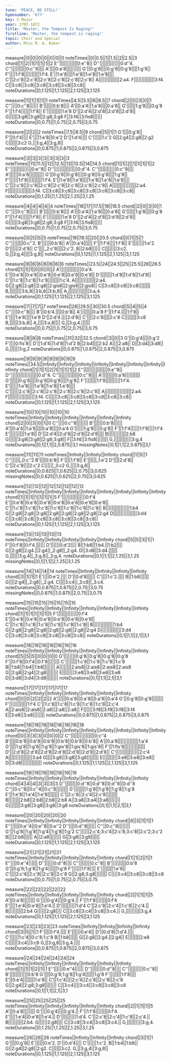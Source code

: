 ```yaml
---
tune: 'PEACE, BE STILL!'
hymnnumber: '677'
key: C Major
year: 1792-1872
title: 'Master, the Tempest Is Raging!'
firstline: 'Master, the tempest is raging!'
topic: Choir and Special
author: Miss M. A. Baker
---
```

measure||0||0||0||0||0||0||0
noteTimes||0||0.5||1||1.5||2||2.5||3
chord||1||2||1||1||1||1||2
E''||||||||||||0:e''8||
D''||||||||||||||0:d''4.
C''||||||||||0:c''8||||
A'||||0:a'8||||||||||
G'||0:g'8||||0:g'8||0:g'8||||1:g'8||
F'||||1:f'8||||||||||1:f'4.
E'||1:e'8||||1:e'8||1:e'8||1:e'8||||
C'||2:c'8||2:c'8||2:c'8||2:c'8||2:c'8||2:c'8||
A||||||||||||||2:a4.
F||||||||||||||3:f4.
C||3:c8||3:c8||3:c8||3:c8||3:c8||3:c8||
noteDurations||0,1.125||1,1.125||2,1.125||3,1.125

measure||1||1||1||1||1
noteTimes||4.5||5.5||6||6.5||7
chord||2||0||3||0||1
C''||||0:c''8||||||
B'||||||0:b'8||||
A'||0:a'4||1:a'8||||0:a'8||
G'||||||1:g'8||||0:g'8
F'||1:f'4||||||1:f'8||
E'||||||||||1:e'8
D'||2:d'4||2:d'8||2:d'8||2:d'8||
G||||||3:g8||3:g8||2:g8;3:g8
F||3:f4||3:fis8||||||
noteDurations||0,0.75||1,0.75||2,0.75||3,0.75

measure||2||2||2
noteTimes||7.5||8.5||9
chord||5||1||1
G'||||0:g'8||
F'||0:f'4||||
E'||||1:e'8||0:e'2
D'||1:d'4||||
C'||||||1:c'2
G||2:g4||2:g8||2:g2
C||||||3:c2
G,||3:g,4||3:g,8||
noteDurations||0,0.875||1,0.875||2,0.875||3,0.875

measure||3||3||3||3||3||3||3||3
noteTimes||11||11.5||12||12.5||13||13.5||14||14.5
chord||1||1||2||1||1||1||1||2
E''||||||||||||||0:e''8||
D''||||||||||||||||0:d''4.
C''||||||||||||0:c''8||||
A'||||||0:a'8||||||||||
G'||0:g'8||0:g'8||||0:g'8||0:g'8||||1:g'8||
F'||||||1:f'8||||||||||1:f'4.
E'||1:e'8||1:e'8||||1:e'8||1:e'8||1:e'8||||
C'||2:c'8||2:c'8||2:c'8||2:c'8||2:c'8||2:c'8||2:c'8||
A||||||||||||||||2:a4.
F||||||||||||||||3:f4.
C||3:c8||3:c8||3:c8||3:c8||3:c8||3:c8||3:c8||
noteDurations||0,1.25||1,1.25||2,1.25||3,1.25

measure||4||4||4||4||4
noteTimes||16||17||17.5||18||18.5
chord||2||0||3||0||1
C''||||0:c''8||||||
B'||||||0:b'8||||
A'||0:a'4||1:a'8||||0:a'8||
G'||||||1:g'8||||0:g'8
F'||1:f'4||||||1:f'8||
E'||||||||||1:e'8
D'||2:d'4||2:d'8||2:d'8||2:d'8||
G||||||3:g8||3:g8||2:g8;3:g8
F||3:f4||3:fis8||||||
noteDurations||0,0.75||1,0.75||2,0.75||3,0.75

measure||5||5||5||5
noteTimes||19||19.5||20||20.5
chord||0||1||5||1
C''||||||||0:c''2.
B'||||||0:b'8||
A'||0:a'4||||||
F'||1:f'4||||1:f'8||
E'||||||||1:e'2.
D'||||||2:d'8||
C'||||_2:c'8||||2:c'2.
B||2:b8||||||
C||||||||3:c2.
G,||3:g,4||||3:g,8||
noteDurations||0,1.125||1,1.125||2,1.125||3,1.125

measure||6||6||6||6||6||6||6
noteTimes||23.5||24||24.5||25||25.5||26||26.5
chord||1||1||1||0||0||0||2
A'||||||||||||||0:a'4.
E'||0:e'8||0:e'8||0:e'8||0:e'8||0:e'8||0:e'8||
D'||||||||1:d'8||1:d'8||1:d'8||
C'||1:c'8||1:c'8||1:c'8||||||||1:c'4.
A||||||||||||||2:a4.
G||2:g8||2:g8||2:g8||2:gis8||2:gis8||2:gis8||
C||3:c8||3:c8||3:c8||||||||
B,||||||||3:b,8||3:b,8||3:b,8||
A,||||||||||||||3:a,4.
noteDurations||0,1.125||1,1.125||2,1.125||3,1.125

measure||7||7||7||7
noteTimes||28||29.5||30||30.5
chord||5||4||5||4
C''||||0:c''8||||
B'||0:b'4.||||0:b'8||
A'||||||||0:a'8
F'||1:f'4.||||1:f'8||
E'||||1:e'8||||1:e'8
D'||2:d'4.||||2:d'8||
C'||||2:c'8||||2:c'8
C||||||||3:c8
B,||||||3:b,8||
A,||||3:a,8||||
G,||3:g,4.||||||
noteDurations||0,0.75||1,0.75||2,0.75||3,0.75

measure||8||8||8
noteTimes||31||32||32.5
chord||3||0||3
G'||0:g'4||||0:g'2
F'||||0:fis'8||
D'||1:d'4||1:d'8||1:d'2
B||2:b4||||2:b2
A||||2:a8||
D||3:d4||3:d8||
G,||||||3:g,2
noteDurations||0,0.875||1,0.875||2,0.875||3,0.875

measure||9||9||9||9||9||9||9||9||9
noteTimes||34.5||Infinity||Infinity||Infinity||Infinity||Infinity||Infinity||Infinity||Infinity
chord||1||1||1||2||1||1||1||1||2
E''||||||||||||||||0:e''8||
D''||||||||||||||||||0:d''4.
C''||||||||||||||0:c''8||||
A'||||||||0:a'8||||||||||
G'||||||0:g'8||||0:g'8||0:g'8||||1:g'8||
F'||||||||1:f'8||||||||||1:f'4.
E'||||||1:e'8||||1:e'8||1:e'8||1:e'8||||
C'||||||2:c'8||2:c'8||2:c'8||2:c'8||2:c'8||2:c'8||
A||||||||||||||||||2:a4.
F||||||||||||||||||3:f4.
C||||||3:c8||3:c8||3:c8||3:c8||3:c8||3:c8||
noteDurations||0,1.125||1,1.125||2,1.125||3,1.125

measure||10||10||10||10||10||10
noteTimes||Infinity||Infinity||Infinity||Infinity||Infinity||Infinity
chord||2||0||3||0||1||0
C''||||0:c''8||||||||
B'||||||0:b'8||||||
A'||0:a'4||1:a'8||||0:a'8||||0:a'4
G'||||||1:g'8||||0:g'8||
F'||1:f'4||||||1:f'8||||1:f'4
E'||||||||||1:e'8||
D'||2:d'4||2:d'8||2:d'8||2:d'8||||
B||||||||||||2:b8
G||||||3:g8||3:g8||2:g8;3:g8||
F||3:f4||3:fis8||||||||
G,||||||||||||3:g,4
noteDurations||0,1||1,1||2,0.875||3,1
missingNotes||0,1||1,1||2,0.875||3,1

measure||11||11||11
noteTimes||Infinity||Infinity||Infinity
chord||1||5||1
C''||||||_0:c''2
B'||||0:b'8||
F'||||1:f'8||
E'||||||_1:e'2
D'||||2:d'8||
C'||2:c'8||||2:c'2
C||||||_3:c2
G,||||3:g,8||
noteDurations||0,0.625||1,0.625||2,0.75||3,0.625
missingNotes||0,0.625||1,0.625||2,0.75||3,0.625

measure||12||12||12||12||12||12||12||12
noteTimes||Infinity||Infinity||Infinity||Infinity||Infinity||Infinity||Infinity||Infinity
chord||1||1||1||1||1||1||1||5
F'||||||||||||||||0:f'4
E'||0:e'8||0:e'8||0:e'8||0:e'8||0:e'8||0:e'8||0:e'8||
C'||1:c'8||1:c'8||1:c'8||1:c'8||1:c'8||1:c'8||1:c'8||
B||||||||||||||||1:b4
G||2:g8||2:g8||2:g8||2:g8||2:g8||2:g8||2:g8||2:g4
D||||||||||||||||3:d4
C||3:c8||3:c8||3:c8||3:c8||3:c8||3:c8||3:c8||
noteDurations||0,1.125||1,1.125||2,1.125||3,1.125

measure||13||13||13||13||13
noteTimes||Infinity||Infinity||Infinity||Infinity||Infinity
chord||5||5||3||1||1
F'||0:f'8||0:f'4.||||||
D'||||||0:d'2||||
B||1:b8||1:b4.||1:b2||||
G||2:g8||2:g4.||2:g4||_2:g8||_2:g4.
D||3:d8||3:d4.||||||
G,||||||3:g,4||_3:g,8||_3:g,4.
noteDurations||0,1||1,1||2,1.25||3,1.25
missingNotes||0,1||1,1||2,1.25||3,1.25

measure||14||14||14||14
noteTimes||Infinity||Infinity||Infinity||Infinity
chord||3||1||1||1
E'||||0:e'2.||||
D'||0:d'8||||||
C'||||1:c'2.||||
B||1:b8||||||
G||||2:g4||_2:g8||_2:g4.
C||||3:c4||_3:c8||_3:c4.
noteDurations||0,0.875||1,0.875||2,0.75||3,0.75
missingNotes||0,0.875||1,0.875||2,0.75||3,0.75

measure||15||15||15||15||15||15||15
noteTimes||Infinity||Infinity||Infinity||Infinity||Infinity||Infinity||Infinity
chord||1||1||1||1||1||1||5
F'||||||||||||||0:f'4
E'||0:e'8||0:e'8||0:e'8||0:e'8||0:e'8||0:e'8||
C'||1:c'8||1:c'8||1:c'8||1:c'8||1:c'8||1:c'8||
B||||||||||||||1:b4
G||2:g8||2:g8||2:g8||2:g8||2:g8||2:g8||2:g4
D||||||||||||||3:d4
C||3:c8||3:c8||3:c8||3:c8||3:c8||3:c8||
noteDurations||0,1||1,1||2,1||3,1

measure||16||16||16||16||16||16||16
noteTimes||Infinity||Infinity||Infinity||Infinity||Infinity||Infinity||Infinity
chord||5||5||5||0||0||0||0
G'||||||||0:g'8||0:g'8||0:g'8||0:g'8
F'||0:f'8||0:f'4||0:f'8||||||||
C'||||||||1:c'8||1:c'8||1:c'8||1:c'8
B||1:b8||1:b4||1:b8||||||||
A||||||||2:ais8||2:ais8||2:ais8||2:ais8
G||2:g8||2:g4||2:g8||||||||
E||||||||3:e8||3:e8||3:e8||3:e8
D||3:d8||3:d4||3:d8||||||||
noteDurations||0,1||1,1||2,1||3,1

measure||17||17||17||17||17||17
noteTimes||Infinity||Infinity||Infinity||Infinity||Infinity||Infinity
chord||0||0||2||2||2||2
A'||||||0:a'8||0:a'8||0:a'8||0:a'4
G'||0:g'8||0:g'8||||||||
F'||||||||||||1:f'4
C'||1:c'8||1:c'8||1:c'8||1:c'8||1:c'8||2:c'4
A||2:ais8||2:ais8||2:a8||2:a8||2:a8||
F||||||3:f8||3:f8||3:f8||3:f4
E||3:e8||3:e8||||||||
noteDurations||0,0.875||1,0.875||2,0.875||3,0.875

measure||18||18||18||18||18||18||18||18
noteTimes||Infinity||Infinity||Infinity||Infinity||Infinity||Infinity||Infinity||Infinity
chord||0||3||3||3||0||0||0||2
C''||||||||||||||||0:c''4
B'||||0:b'8||0:b'8||0:b'8||0:b'8||0:b'8||0:b'8||
A'||0:a'8||||||||||||||1:a'4
G'||||1:g'8||1:g'8||1:g'8||1:gis'8||1:gis'8||1:gis'8||
F'||1:fis'8||||||||||||||
D'||2:d'8||2:d'8||2:d'8||2:d'8||2:d'8||2:d'8||2:d'8||
C'||||||||||||||||2:c'4
A||||||||||||||||3:a4
G||||3:g8||3:g8||3:g8||||||||
E||||||||||3:e8||3:e8||3:e8||
D||3:d8||||||||||||||
noteDurations||0,1.125||1,1.125||2,1.125||3,1.125

measure||19||19||19||19||19||19||19
noteTimes||Infinity||Infinity||Infinity||Infinity||Infinity||Infinity||Infinity
chord||4||4||4||3||3||3||3
D''||||||||0:d''8||0:d''8||0:d''8||0:d''8
C''||0:c''8||0:c''4||0:c''8||||||||
G'||||||||1:g'8||1:g'8||1:g'8||1:g'8
E'||1:e'8||1:e'4||1:e'8||||||||
C'||2:c'8||2:c'4||2:c'8||||||||
B||||||||2:b8||2:b8||2:b8||2:b8
A||3:a8||3:a4||3:a8||||||||
G||||||||3:g8||3:g8||3:g8||3:g8
noteDurations||0,1||1,1||2,1||3,1

measure||20||20||20||20||20
noteTimes||Infinity||Infinity||Infinity||Infinity||Infinity
chord||6||3||1||1||1
E''||||||0:e''4||0:e''8||0:e''2
D''||||0:d''8||||||
C''||0:c''8||||||||
G'||1:g'8||1:g'8||1:g'4||1:g'8||1:g'2
C'||||||2:c'4;3:c'4||2:c'8;3:c'8||2:c'2;3:c'2
B||||2:b8||||||
A||2:a8||||||||
G||3:g8||3:g8||||||
noteDurations||0,1.125||1,1.125||2,1.125||3,1.125

measure||21||21||21||21||21
noteTimes||Infinity||Infinity||Infinity||Infinity||Infinity
chord||1||1||2||1||1
E''||||0:e''4||||||
D''||||||0:d''8||||
C''||||||||0:c''8||
B'||||||||||0:b'8
G'||0:g'8;1:g'8||1:g'4||||||1:g'8
F'||||||1:f'8||||
E'||||||||1:e'8||
C'||||2:c'4||2:c'8||2:c'8||2:c'8
G||2:g8;3:g8||||||||
C||||3:c4||3:c8||3:c8||3:c8
noteDurations||0,0.75||1,0.75||2,0.75||3,0.75

measure||22||22||22||22||22
noteTimes||Infinity||Infinity||Infinity||Infinity||Infinity
chord||2||1||1||1||5
A'||0:a'8||||||||
G'||||0:g'4||||0:g'4.||
F'||1:f'8||||||||0:f'4
E'||||1:e'4||0:e'8||1:e'4.||
D'||||||||||1:d'4
C'||2:c'8||2:c'4||1:c'8||2:c'4.||
B||||||||||2:b4
G||||||2:g8||||
C||3:c8||3:c4||3:c8||3:c4.||
G,||||||||||3:g,4
noteDurations||0,1.125||1,1.125||2,1.125||3,1.125

measure||23||23||23||23
noteTimes||Infinity||Infinity||Infinity||Infinity
chord||3||5||1||1
F'||||0:f'4.||||
E'||||||0:e'4||
D'||0:d'8||1:d'4.||||
C'||||||1:c'4||0:c'8;1:c'8
B||1:b8||||||
G||2:g8||2:g4.||2:g4||
E||||||||2:e8
C||||||3:c4||3:c8
G,||3:g,8||3:g,4.||||
noteDurations||0,0.875||1,0.875||2,0.875||3,0.875

measure||24||24||24||24||24||24
noteTimes||Infinity||Infinity||Infinity||Infinity||Infinity||Infinity
chord||1||1||1||2||1||1
E''||||||0:e''4||||||
D''||||||||0:d''8||||
C''||||||||||0:c''8||
B'||||||||||||0:b'8
G'||||0:g'8;1:g'8||1:g'4||||||1:g'8
F'||||||||1:f'8||||
E'||0:e'4||||||||1:e'8||
C'||1:c'4||||2:c'4||2:c'8||2:c'8||2:c'8
G||2:g4||2:g8;3:g8||||||||
C||3:c4||||3:c4||3:c8||3:c8||3:c8
noteDurations||0,1||1,1||2,1||3,1

measure||25||25||25||25||25
noteTimes||Infinity||Infinity||Infinity||Infinity||Infinity
chord||2||1||1||1||5
A'||0:a'8||||||||
G'||||0:g'4||||0:g'4.||
F'||1:f'8||||||||0:f'4.
E'||||1:e'4||0:e'8||1:e'4.||
D'||||||||||1:d'4.
C'||2:c'8||2:c'4||1:c'8||2:c'4.||
B||||||||||2:b4.
G||||||2:g8||||
C||3:c8||3:c4||3:c8||3:c4.||
G,||||||||||3:g,4.
noteDurations||0,1.25||1,1.25||2,1.25||3,1.25

measure||26||26||26
noteTimes||Infinity||Infinity||Infinity
chord||3||1||1
G'||||0:g'8||
E'||||||0:e'2.
D'||0:d'4||||
C'||||||1:c'2.
B||1:b4||1:b8||
G||2:g4||2:g8||2:g2.
C||||||3:c2.
G,||3:g,4||3:g,8||
noteDurations||0,1.125||1,1.125||2,1.125||3,1.125

